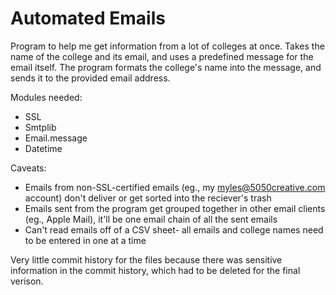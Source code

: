 # Automated Emails
Program to help me get information from a lot of colleges at once. Takes the name of the college and its email, and uses a predefined message for the email itself. The program formats the college's name into the message, and sends it to the provided email address.

Modules needed: 
- SSL
- Smtplib
- Email.message
- Datetime

Caveats: 
- Emails from non-SSL-certified emails (eg., my myles@5050creative.com account) don't deliver or get sorted into the reciever's trash
- Emails sent from the program get grouped together in other email clients (eg., Apple Mail), it'll be one email chain of all the sent emails
- Can't read emails off of a CSV sheet- all emails and college names need to be entered in one at a time

Very little commit history for the files because there was sensitive information in the commit history, which had to be deleted for the final verison.
